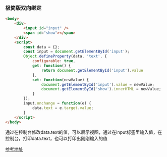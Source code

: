 ### 极简版双向绑定

```html
<body>
    <div>
        <input id="input" />
        <span id="show"></span>
    </div>
    <script>
        const data = {};
        const input = document.getElementById('input');
        Object.defineProperty(data, 'text', {
            configurable: true,
            get: function() {
                return document.getElementById('input').value
            },
            set: function(newValue) {
                document.getElementById('input').value = newValue;
                document.getElementById('show').innerHTML = newValue;
            }
        });
        input.onchange = function(e) {
            data.text = e.target.value;
        }
    </script>
</body>
```

通过在控制台修改data.text的值，可以展示视图，通过在input标签里输入值，在控制台，打印data.text，也可以打印出刚刚输入的值

[参考地址](https://juejin.im/post/6844903569108271117)

